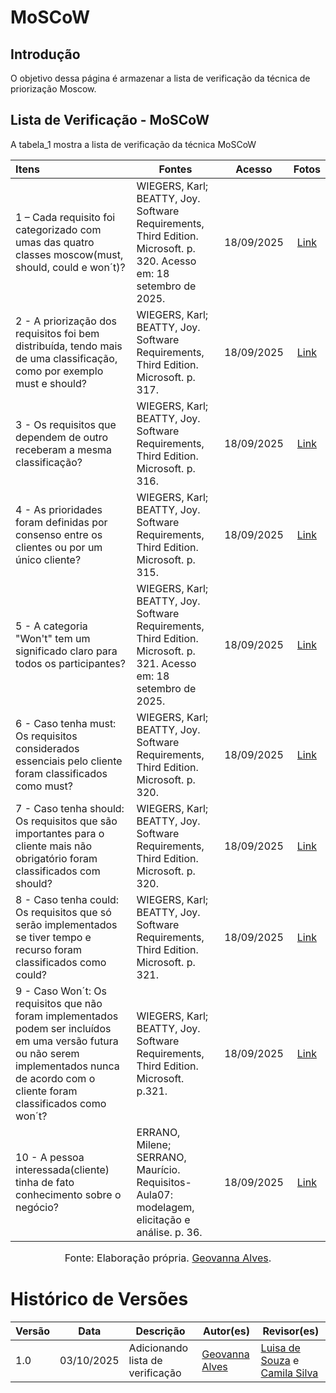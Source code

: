 # MoSCoW

## Introdução

O objetivo dessa página é armazenar a lista de verificação da técnica de priorização Moscow.

## Lista de Verificação - MoSCoW
A tabela_1 mostra a lista de verificação da técnica MoSCoW

| Itens | Fontes | Acesso | Fotos | 
| :---- | ----- | :---: | :---: |
| 1 –  Cada requisito foi categorizado com umas das quatro classes moscow(must, should,  could e won´t)? | WIEGERS, Karl; BEATTY, Joy. Software Requirements, Third Edition. Microsoft. p. 320. Acesso em: 18 setembro de 2025.  | 18/09/2025 | [Link](https://i.postimg.cc/BvbD3Ycw/Whats-App-Image-2025-10-03-at-23-00-16.jpg)| 
| 2 \- A priorização dos requisitos foi bem distribuída, tendo mais de uma classificação, como por exemplo must e should?| WIEGERS, Karl; BEATTY, Joy. Software Requirements, Third Edition. Microsoft. p. 317.  | 18/09/2025 | [Link](https://i.postimg.cc/76VyNVdn/image-10.jpg)| 
 | 3 \- Os requisitos que dependem de outro receberam a mesma classificação? | WIEGERS, Karl; BEATTY, Joy. Software Requirements, Third Edition. Microsoft. p. 316.   | 18/09/2025| [Link](https://i.postimg.cc/N0cVPX6F/Whats-App-Image-2025-10-03-at-23-07-45.jpg)  |
| 4 \- As prioridades foram definidas por  consenso entre os clientes ou por um único cliente? | WIEGERS, Karl; BEATTY, Joy. Software Requirements, Third Edition. Microsoft. p. 315. |18/09/2025|  [Link](https://i.postimg.cc/1RbZrfj3/image-11.jpg) |
| 5 \- A categoria "Won't" tem um significado claro para todos os participantes? | WIEGERS, Karl; BEATTY, Joy. Software Requirements, Third Edition. Microsoft. p. 321. Acesso em: 18 setembro de 2025.  |18/09/2025 | [Link](https://i.postimg.cc/PrnRqZ7p/image-12.jpg)|
| 6 \- Caso tenha must: Os requisitos considerados essenciais pelo cliente  foram classificados como must?  | WIEGERS, Karl; BEATTY, Joy. Software Requirements, Third Edition. Microsoft. p. 320.  |18/09/2025|  [Link](https://i.postimg.cc/8CfRWXJf/image-13.jpg) |
| 7 \- Caso tenha should: Os requisitos que são importantes para o cliente mais não obrigatório foram classificados com should?|  WIEGERS, Karl; BEATTY, Joy. Software Requirements, Third Edition. Microsoft. p. 320. | 18/09/2025| [Link](https://i.postimg.cc/wjyyby6P/image-14.jpg) |
| 8 \- Caso tenha could: Os requisitos que só serão implementados se tiver tempo e recurso foram classificados como could?  | WIEGERS, Karl; BEATTY, Joy. Software Requirements, Third Edition. Microsoft. p. 321. | 18/09/2025|  [Link](https://i.postimg.cc/HL1xZ6vM/image-15.jpg) |
| 9 \- Caso Won´t: Os requisitos que não foram implementados podem ser incluídos em uma versão futura ou não serem implementados nunca de acordo com o cliente foram classificados como won´t?  | WIEGERS, Karl; BEATTY, Joy. Software Requirements, Third Edition. Microsoft. p.321. | 18/09/2025 |  [Link](https://i.postimg.cc/FzwmfK2y/image-16.jpg) |
| 10 \- A pessoa interessada(cliente) tinha de fato  conhecimento sobre o negócio?  | ERRANO, Milene; SERRANO, Maurício. Requisitos-Aula07: modelagem, elicitação e análise. p. 36.  | 18/09/2025| [Link](https://i.postimg.cc/g0cJbxps/image-17.jpg)|


<font size="3"><p style="text-align: center">Fonte: Elaboração própria. [Geovanna Alves](https://github.com/GeovannaUmbelino).</p></font>

# Histórico de Versões

| Versão | Data       | Descrição                    | Autor(es)                          | Revisor(es)                          |
|--------|------------|------------------------------|-----------------------------------|-------------------------------------|
| 1.0    | 03/10/2025 | Adicionando lista de verificação  | [Geovanna Alves](https://github.com/GeovannaUmbelino) |[Luisa de Souza](https://github.com/Luisa12ll) e [Camila Silva](https://github.com/CamilaSilvaC) |




